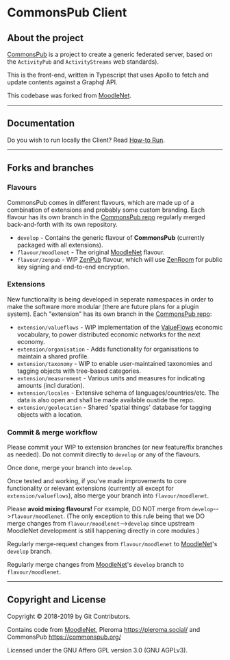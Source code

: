 # CommonsPub Client

## About the project
[CommonsPub](http://commonspub.org) is a project to create a generic federated server, based on the `ActivityPub` and `ActivityStreams` web standards). 

This is the front-end, written in Typescript that uses Apollo to fetch and update contents against a Graphql API.

This codebase was forked from [MoodleNet](http://moodle.net/).

---

## Documentation 

Do you wish to run locally the Client? Read [How-to Run](https://gitlab.com/CommonsPub/Client/blob/develop/GETTING_STARTED.md).

---

## Forks and branches

### Flavours 
CommonsPub comes in different flavours, which are made up of a combination of extensions and probably some custom branding. Each flavour has its own branch in the [CommonsPub repo](https://gitlab.com/CommonsPub/Client) regularly merged back-and-forth with its own repository.

- `develop` - Contains the generic flavour of **CommonsPub** (currently packaged with all extensions). 
- `flavour/moodlenet` - The original [MoodleNet](https://gitlab.com/moodlenet/frontend) flavour. 
- `flavour/zenpub` - WIP [ZenPub](https://github.com/dyne/zenpub/) flavour, which will use [ZenRoom](https://zenroom.org/) for public key signing and end-to-end encryption.

### Extensions
New functionality is being developed in seperate namespaces in order to make the software more modular (there are future plans for a plugin system). Each "extension" has its own branch in the [CommonsPub repo](https://gitlab.com/CommonsPub/Client):

- `extension/valueflows` - WIP implementation of the [ValueFlows](https://valueflo.ws/) economic vocabulary, to power distributed economic networks for the next economy.
- `extension/organisation` - Adds functionality for organisations to maintain a shared profile.
- `extension/taxonomy` - WIP to enable user-maintained taxonomies and tagging objects with tree-based categories. 
- `extension/measurement` - Various units and measures for indicating amounts (incl duration).
- `extension/locales` - Extensive schema of languages/countries/etc. The data is also open and shall be made available oustide the repo.
- `extension/geolocation` - Shared 'spatial things' database for tagging objects with a location.

### Commit & merge workflow

Please commit your WIP to extension branches (or new feature/fix branches as needed). Do not commit directly to `develop` or any of the flavours. 

Once done, merge your branch into `develop`.

Once tested and working, if you've made improvements to core functionality or relevant extensions (currently all except for `extension/valueflows`), also merge your branch into `flavour/moodlenet`.

Please **avoid mixing flavours!** For example, DO NOT merge from `develop`-->`flavour/moodlenet`. (The only exception to this rule being that we DO merge changes from `flavour/moodlenet`-->`develop` since upstream MoodleNet development is still happening directly in core modules.)

Regularly merge-request changes from `flavour/moodlenet` to [MoodleNet](https://gitlab.com/moodlenet/frontend)'s `develop` branch.

Regularly merge changes from [MoodleNet](https://gitlab.com/moodlenet/frontend)'s `develop` branch to `flavour/moodlenet`.


---

## Copyright and License

Copyright © 2018-2019 by Git Contributors.

Contains code from [MoodleNet](http://moodle.net/), Pleroma <https://pleroma.social/> and CommonsPub <https://commonspub.org/>

Licensed under the GNU Affero GPL version 3.0 (GNU AGPLv3).